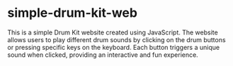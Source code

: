 # simple-drum-kit-web
This is a simple Drum Kit website created using JavaScript. The website allows users to play different drum sounds by clicking on the drum buttons or pressing specific keys on the keyboard. Each button triggers a unique sound when clicked, providing an interactive and fun experience.
